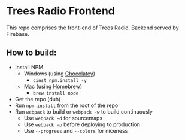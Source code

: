 # Trees Radio Frontend
This repo comprises the front-end of Trees Radio. Backend served by Firebase.

## How to build:
* Install NPM
  - Windows (using [Chocolatey](https://chocolatey.org/))
    + `cinst npm.install -y`
  - Mac (using [Homebrew](http://brew.sh/))
    + `brew install node`
* Get the repo (duh)
* Run `npm install` from the root of the repo
* Run `webpack` to build or `webpack -w` to build continuously
  - Use `webpack -d` for sourcemaps
  - Use `webpack -p` before deploying to production
  - Use `--progress` and `--colors` for niceness
